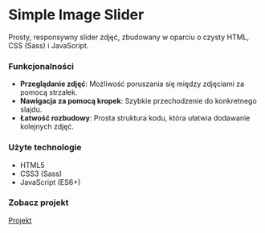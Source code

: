 # Simple Image Slider

Prosty, responsywny slider zdjęć, zbudowany w oparciu o czysty HTML, CSS (Sass) i JavaScript.

### Funkcjonalności

- **Przeglądanie zdjęć**: Możliwość poruszania się między zdjęciami za pomocą strzałek.
- **Nawigacja za pomocą kropek**: Szybkie przechodzenie do konkretnego slajdu.
- **Łatwość rozbudowy**: Prosta struktura kodu, która ułatwia dodawanie kolejnych zdjęć.

### Użyte technologie

- HTML5
- CSS3 (Sass)
- JavaScript (ES6+)

### Zobacz projekt

[Projekt](https://michalpawlowski-mp.github.io/Slider/)
